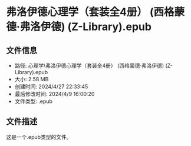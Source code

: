 ﻿# 弗洛伊德心理学（套装全4册） (西格蒙德·弗洛伊德) (Z-Library).epub

## 文件信息
- 路径: 心理学\弗洛伊德心理学（套装全4册） (西格蒙德·弗洛伊德) (Z-Library).epub
- 大小: 2.58 MB
- 创建时间: 2024/4/27 22:33:45
- 最后修改时间: 2024/4/9 16:00:20
- 文件类型: .epub

## 文件描述
这是一个.epub类型的文件。

